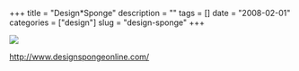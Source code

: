 +++
title = "Design*Sponge"
description = ""
tags = []
date = "2008-02-01"
categories = ["design"]
slug = "design-sponge"
+++


 

  <div id="screens-thumbs" class="clearfix">
    <div class="txt-center" id="design-submission"><a href="http://www.designspongeonline.com/"><img id='bluga-thumbnail-1011' class='bluga-thumbnail large' src='/media/bluga/
wt47f281b50c6e6_0.jpg'/></a></div>  
  </div>   
<p><a href="http://www.designspongeonline.com/">http://www.designspongeonline.com/</a></p>




